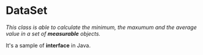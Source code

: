 # DataSet
_This class is able to calculate the minimum, the maxumum and the average value in a set of **measurable** objects._

It's a sample of **interface** in Java.